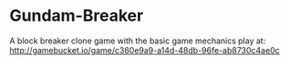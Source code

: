 # Gundam-Breaker
A block breaker clone game with the basic game mechanics
play at: http://gamebucket.io/game/c360e9a9-a14d-48db-96fe-ab8730c4ae0c
